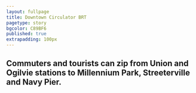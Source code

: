 ```yaml
---
layout: fullpage
title: Downtown Circulator BRT
pagetype: story
bgcolor: C89BF6
published: true
extrapadding: 100px
---
```


## Commuters and tourists can zip from Union and Ogilvie stations to Millennium Park, Streeterville and Navy Pier.